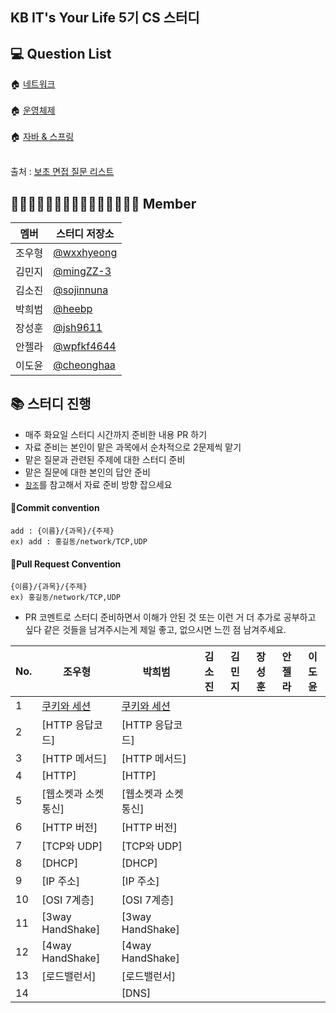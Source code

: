 ## KB IT's Your Life 5기 CS 스터디
## :computer: Question List

🏠 [네트워크](https://github.com/VSFe/Tech-Interview/blob/main/03-NETWORK.md)<br><br>
:house: [운영체제](https://github.com/VSFe/Tech-Interview/blob/main/02-OPERATING_SYSTEM.md)<br><br>
:house: [자바 & 스프링](https://github.com/VSFe/Tech-Interview/blob/main/07-JAVA_SPRING.md)<br><br>

출처 : [보초 면접 질문 리스트](https://github.com/VSFe/Tech-Interview)

## 👨🏻‍💻👩🏻‍💻👨🏻‍💻👩🏻‍💻👨🏻‍💻 Member
|멤버|스터디 저장소|
|---|---|
|조우형|[@wxxhyeong](https://github.com/wxxhyeong/kb-cs)|
|김민지|[@mingZZ-3](https://github.com/mingZZ-3/kb-cs)|
|김소진|[@sojinnuna](https://github.com/sojinnuna/kb-cs)|
|박희범|[@heebp](https://github.com/heebp/kb-cs)|
|장성훈|[@jsh9611](https://github.com/jsh9611/kb-cs)|
|안젤라|[@wpfkf4644](https://github.com/wpfkf4644/kb-cs)|
|이도윤|[@cheonghaa](https://github.com/cheonghaa/kb-cs)|

## 📚 스터디 진행

- 매주 화요일 스터디 시간까지 준비한 내용 PR 하기
- 자료 준비는 본인이 맡은 과목에서 순차적으로 2문제씩 맡기
- 맡은 질문과 관련된 주제에 대한 스터디 준비
- 맡은 질문에 대한 본인의 답안 준비
- [```참조```](https://github.com/jmxx219/CS-Study)를 참고해서 자료 준비 방향 잡으세요



#### :ocean:Commit convention
```
add : {이름}/{과목}/{주제}
ex) add : 홍길동/network/TCP,UDP
```

#### :ocean:Pull Request Convention
```
{이름}/{과목}/{주제}
ex) 홍길동/network/TCP,UDP
```
- PR 코멘트로 스터디 준비하면서 이해가 안된 것 또는 이런 거 더 추가로 공부하고 싶다 같은 것들을 남겨주시는게 제일 좋고, 없으시면 느낀 점 남겨주세요.

|No.|조우형|박희범|김소진|김민지|장성훈|안젤라|이도윤|
|---|---|---|---|---|---|---|---|
|1|[쿠키와 세션](https://github.com/wxxhyeong/kb-cs/blob/main/%EC%A1%B0%EC%9A%B0%ED%98%95/network/%EC%BF%A0%ED%82%A4%EC%99%80%EC%84%B8%EC%85%98.md)|[쿠키와 세션](https://github.com/wxxhyeong/kb-cs/blob/main/%EB%B0%95%ED%9D%AC%EB%B2%94/network/%EC%BF%A0%ED%82%A4%EC%99%80%20%EC%84%B8%EC%85%98.md)|||||
| 2|[HTTP 응답코드]|[HTTP 응답코드]||||||
| 3|[HTTP 메서드]|[HTTP 메서드]||||||
| 4|[HTTP]|[HTTP]||||||
| 5|[웹소켓과 소켓통신]|[웹소켓과 소켓통신]||||||
| 6|[HTTP 버전]|[HTTP 버전]||||||
| 7|[TCP와 UDP]|[TCP와 UDP]||||||
| 8|[DHCP]|[DHCP]||||||
| 9|[IP 주소]|[IP 주소]||||||
| 10|[OSI 7계층]|[OSI 7계층]||||||
| 11|[3way HandShake]|[3way HandShake]||||||
| 12|[4way HandShake]|[4way HandShake]||||||
| 13|[로드밸런서]|[로드밸런서]||||||
| 14||[DNS]||||||
